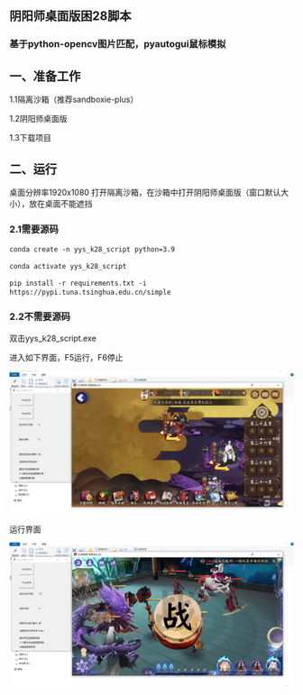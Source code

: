 ## 阴阳师桌面版困28脚本

### 基于python-opencv图片匹配，pyautogui鼠标模拟

## 一、准备工作

1.1隔离沙箱（推荐sandboxie-plus）

1.2阴阳师桌面版

1.3下载项目

## 二、运行

桌面分辨率1920x1080 打开隔离沙箱，在沙箱中打开阴阳师桌面版（窗口默认大小），放在桌面不能遮挡

### 2.1需要源码

```
conda create -n yys_k28_script python=3.9
```

```
conda activate yys_k28_script 
```

```
pip install -r requirements.txt -i https://pypi.tuna.tsinghua.edu.cn/simple
```

### 2.2不需要源码

双击yys_k28_script.exe

进入如下界面，F5运行，F6停止

![1](./image1/1.png)

运行界面

![2](./image1/2.png)
